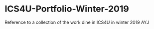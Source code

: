 # ICS4U-Portfolio-Winter-2019
Reference to a collection of the work dine in ICS4U in winter 2019 AYJ

